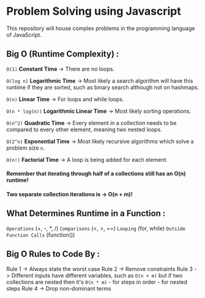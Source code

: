 # Problem Solving using Javascript

This repository will house complex problems in the programming language of JavaScript.

## Big O (Runtime Complexity) :

`O(1)` __Constant Time__ -> There are no loops.

`O(log n)` __Logarithmic Time__ -> Most likely a search algorithm will have this runtime if they are sorted, such as binary search although not on hashmaps.

`O(n)` __Linear Time__ -> For loops and while loops.

`O(n * log(n))` __Logarithmic Linear Time__ -> Most likely sorting operations.

`O(n^2)` __Quadratic Time__ -> Every element in a collection needs to be compared to every other element, meaning two nested loops.

`O(2^n)` __Exponential Time__ -> Most likely recursive algorithms which solve a problem size `n`.

`O(n!)` __Factorial Time__ -> A loop is being added for each element.


#### Remember that iterating through half of a collections still has an O(n) runtime!
#### Two separate collection iterations is -> O(n + m)!


## What Determines Runtime in a Function :

`Operations` (+, -, *, /)
`Comparisons` (<, >, ==)
`Looping` (for, while)
`Outside Function Calls` (function())


## Big O Rules to Code By :

Rule 1 -> Always state the worst case
Rule 2 -> Remove constraints
Rule 3 -> Different inputs have different variables, such as `O(n + m)` but if two collections are nested then it's `O(n * m)`
          - for steps in order
          - for nested steps
Rule 4 -> Drop non-dominant terms